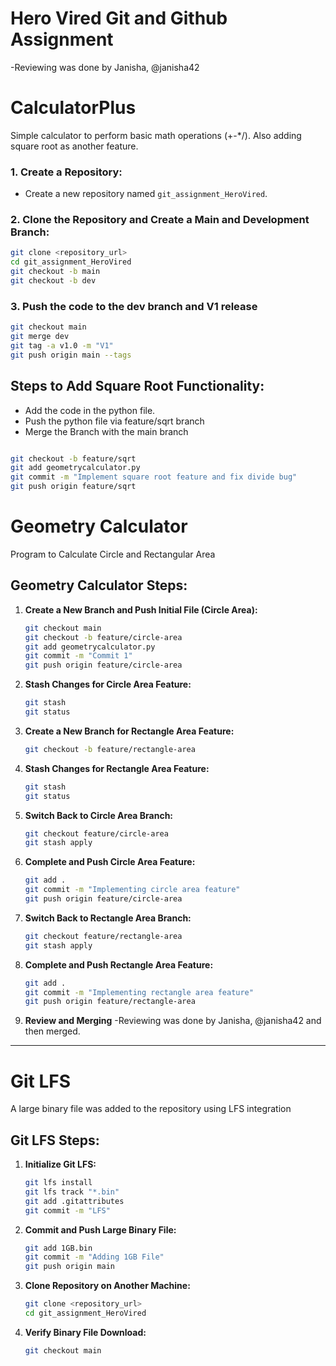 # Hero Vired Git and Github Assignment
-Reviewing was done by Janisha, @janisha42 
# CalculatorPlus

Simple calculator to perform basic math operations (+-*/). Also adding square root as another feature.

### 1. Create a Repository:

- Create a new repository named `git_assignment_HeroVired`.

### 2. Clone the Repository and Create a Main and Development Branch:

```bash
git clone <repository_url>
cd git_assignment_HeroVired
git checkout -b main
git checkout -b dev
```

### 3. Push the code to the dev branch and V1 release
```bash
git checkout main
git merge dev
git tag -a v1.0 -m "V1"
git push origin main --tags
```

## Steps to Add Square Root Functionality:

- Add the code in the python file.
- Push the python file via feature/sqrt branch
- Merge the Branch with the main branch

```bash

git checkout -b feature/sqrt
git add geometrycalculator.py
git commit -m "Implement square root feature and fix divide bug"
git push origin feature/sqrt
```

# Geometry Calculator

Program to Calculate Circle and Rectangular Area

## Geometry Calculator Steps:



1. **Create a New Branch and Push Initial File (Circle Area):**
    ```bash
    git checkout main
    git checkout -b feature/circle-area
    git add geometrycalculator.py
    git commit -m "Commit 1"
    git push origin feature/circle-area
    ```

2. **Stash Changes for Circle Area Feature:**
    ```bash
    git stash
    git status
    ```

3. **Create a New Branch for Rectangle Area Feature:**
    ```bash
    git checkout -b feature/rectangle-area
    ```

4. **Stash Changes for Rectangle Area Feature:**
    ```bash
    git stash
    git status
    ```

5. **Switch Back to Circle Area Branch:**
    ```bash
    git checkout feature/circle-area
    git stash apply
    ```

6. **Complete and Push Circle Area Feature:**
    ```bash
    git add .
    git commit -m "Implementing circle area feature"
    git push origin feature/circle-area
    ```

7. **Switch Back to Rectangle Area Branch:**
    ```bash
    git checkout feature/rectangle-area
    git stash apply
    ```

8. **Complete and Push Rectangle Area Feature:**
    ```bash
    git add .
    git commit -m "Implementing rectangle area feature"
    git push origin feature/rectangle-area
    ```

9. **Review and Merging**
  -Reviewing was done by Janisha, @janisha42 and then merged.
---

# Git LFS 

A large binary file was added to the repository using LFS integration

## Git LFS Steps:

1. **Initialize Git LFS:**
    ```bash
    git lfs install
    git lfs track "*.bin"
    git add .gitattributes
    git commit -m "LFS"
    ```

2. **Commit and Push Large Binary File:**
    ```bash
    git add 1GB.bin
    git commit -m "Adding 1GB File"
    git push origin main
    ```

3. **Clone Repository on Another Machine:**
    ```bash
    git clone <repository_url>
    cd git_assignment_HeroVired
    ```

4. **Verify Binary File Download:**
    ```bash
    git checkout main
    ```
